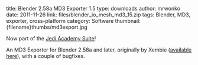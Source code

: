 title: Blender 2.58a MD3 Exporter 1.5
type: downloads
author: mrwonko
date: 2011-11-26
link: files/blender_io_mesh_md3_15.zip
tags: Blender, MD3, exporter, cross-platform
category: Software
thumbnail: {filename}thumbs/md3export.jpg

Now part of the [Jedi Academy Suite]({filename}blendersuite.md)!

An MD3 Exporter for Blender 2.58a and later, originally by Xembie ([available here](http://sourceforge.net/projects/md3exporter/)), with a couple of bugfixes.
